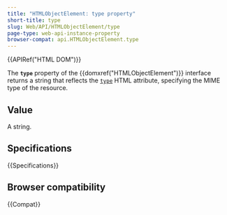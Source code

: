 ```yaml
---
title: "HTMLObjectElement: type property"
short-title: type
slug: Web/API/HTMLObjectElement/type
page-type: web-api-instance-property
browser-compat: api.HTMLObjectElement.type
---
```


{{APIRef("HTML DOM")}}

The **`type`** property of the
{{domxref("HTMLObjectElement")}} interface returns a string that
reflects the [`type`](/en-US/docs/Web/HTML/Reference/Elements/object#type) HTML attribute, specifying the MIME type
of the resource.

## Value

A string.

## Specifications

{{Specifications}}

## Browser compatibility

{{Compat}}
